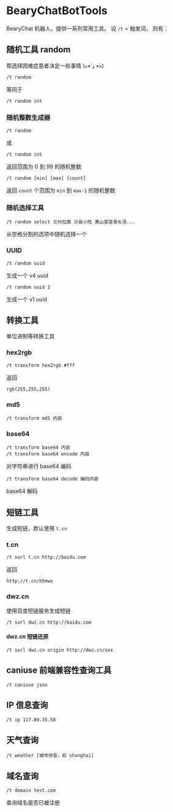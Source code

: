 # BearyChatBotTools
BearyChat 机器人，提供一系列常用工具。
设 `/t` = 触发词，
则有：

## 随机工具 random
帮选择困难症患者决定一些事情 (๑•́ ₃ •̀๑)

    /t random

等同于

    /t random int

### 随机整数生成器

    /t random

或

    /t random int

返回范围为 0 到 99 的随机整数

    /t random [min] [max] [count]

返回 `count` 个范围为 `min` 到 `max-1` 的随机整数

### 随机选择工具

    /t random select 兰州拉面 沙县小吃 黄山菜饭骨头汤...

从空格分割的选项中随机选择一个

### UUID

    /t random uuid

生成一个 v4 uuid

    /t random uuid 1

生成一个 v1 uuid

## 转换工具
单位进制等转换工具

### hex2rgb

    /t transform hex2rgb #fff

返回

    rgb(255,255,255)

### md5

    /t transform md5 内容

### base64

    /t transform base64 内容
    /t transform base64 encode 内容

对字符串进行 base64 编码

    /t transform base64 decode 编码内容

base64 解码

## 短链工具
生成短链，默认使用 `t.cn`

### t.cn

    /t surl t.cn http://baidu.com

返回

    http://t.cn/h5mwx

### dwz.cn
使用百度短链服务生成短链

    /t surl dwz.cn http://baidu.com

#### dwz.cn 短链还原

    /t surl dwz.cn origin http://dwz.cn/xxx

## caniuse 前端兼容性查询工具

    /t caniuse json

## IP 信息查询

    /t ip 117.89.35.58

## 天气查询

    /t weather [城市拼音，如 shanghai]

## 域名查询

    /t domain test.com

查询域名是否已被注册